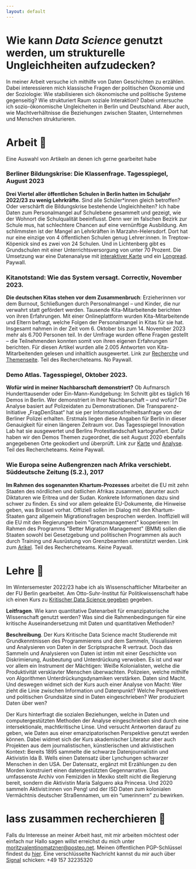 ```yaml
---
layout: default
---
```


# **Wie kann _Data Science_ genutzt werden, um strukturelle Ungleichheiten aufzudecken?** 
In meiner Arbeit versuche ich mithilfe von Daten Geschichten zu erzählen. Dabei interessieren mich klassische Fragen der politischen Ökonomie und der Soziologie: Wie stabilisieren sich ökonomische und politische Systeme gegenseitig? Wie strukturiert Raum soziale Interaktion? Dabei untersuche ich sozio-ökonomische Ungleicheiten in Berlin und Deutschland. Aber auch, wie  Machtverhältnisse die Beziehungen zwischen Staaten, Unternehmen und Menschen strukturieren.

# Arbeit 🌸
Eine Auswahl von Artikeln an denen ich gerne gearbeitet habe 

### Berliner Bildungskrise: Die Klassenfrage. Tagesspiegel, August 2023
**Drei Viertel aller öffentlichen Schulen in Berlin hatten im Schuljahr 2022/23 zu wenig Lehrkräfte.** Sind alle Schüler\*innen gleich betroffen? Oder verschärft die Bildungskrise bestehende Ungleichheiten? Ich habe Daten zum Personalmangel auf Schulebene gesammelt und gezeigt, wie der Wohnort die Schulqualität beeinflusst. Denn wer im falschen Bezirk zur Schule mus, hat schlechtere Chancen auf eine vernünftige Ausbildung. Am schlimmsten ist der Mangel an Lehrkräften in Marzahn-Helersdorf. Dort hat nur eine einzige von 4 öffentlichen Schulen genug Lehrer:innen. In Treptow- Köpenick sind es zwei von 24 Schulen. Und in Lichtenberg gibt es Grundschulen mit einer Unterrichtsversorgung von unter 70 Prozent. Die Umsetzung war eine Datenanalyse mit [interaktiver Karte](https://interaktiv.tagesspiegel.de/lab/berliner-klassenfrage-hier-gibt-es-am-meisten-unterrichtsausfall-datenanalyse-und-interakive-karte/) und ein [Longread](https://interaktiv.tagesspiegel.de/lab/ohne-reserve-eine-berliner-schulleiterin-kaempft-mit-dem-lehrermangel/). Paywall. 

### Kitanotstand: Wie das System versagt. Correctiv, November 2023. 
**Die deutschen Kitas stehen vor dem Zusammenbruch**: Erzieherinnen vor dem Burnout, Schließungen durch Personalmangel – und Kinder, die nur verwahrt statt gefördert werden. Tausende Kita-Mitarbeitende berichten von ihren Erfahrungen. Mit einer Onlineplattform wurden Kita-Mitarbeitende und Eltern befragt, welche Folgen der Personalmangel in Kitas für sie hat. Insgesamt nahmen in der Zeit vom 6. Oktober bis zum 14. November 2023 mehr als 6.700 Personen teil. In der Umfrage wurden offene Fragen gestellt – die Teilnehmenden konnten somit von ihren eigenen Erfahrungen berichten. Für diesen Artikel wurden alle 2.005 Antworten von Kita-Mitarbeitenden gelesen und inhaltlich ausgewertet. Link zur [Recherche](https://correctiv.org/aktuelles/bildung/2023/11/14/kitanotstand-wie-das-system-versagt-personalmangel-erzieher/) und [Themenseite](https://correctiv.org/aktuelles/bildung/2023/11/10/kitanotstand-was-sie-tun-koennen/). Teil des Rechercheteams. No Paywall. 

### Demo Atlas. Tagesspiegel, Oktober 2023. 
**Wofür wird in meiner Nachbarschaft demonstriert?** Ob Aufmarsch Hunderttausender oder Ein-Mann-Kundgebung: Im Schnitt gibt es täglich 16 Demos in Berlin. Wer demonstriert in Ihrer Nachbarschaft – und wofür? Die Analyse basiert auf Polizeidaten zu Demonstrationen. Die Transparenz-Initiative „FragDenStaat“ hat sie per Informationsfreiheitsanfrage von der Berliner Polizei erhalten. Erstmals liegen diese Angaben für Berlin in dieser Genauigkeit für einen längeren Zeitraum vor. Das Tagesspiegel Innovation Lab hat sie ausgewertet und Berlins Protestlandschaft kartografiert. Dafür haben wir den Demos Themen zugeordnet, die seit August 2020 ebenfalls angegebenen Orte geokodiert und überprüft. Link zur [Karte](https://interaktiv.tagesspiegel.de/lab/demo-atlas-berlin-wofuer-wird-in-meiner-nachbarschaft-demonstriert/) und [Analyse](https://interaktiv.tagesspiegel.de/lab/demo-analyse-berlin-wofuer-gehen-die-leute-auf-die-strasse/). Teil des Rechercheteams. Keine Paywall. 

### Wie Europa seine Außengrenzen nach Afrika verschiebt. Süddeutsche Zeitung (S.2.), 2017
**Im Rahmen des sogenannten Khartum-Prozesses** arbeitet die EU mit zehn Staaten des nördlichen und östlichen Afrikas zusammen, darunter auch Diktaturen wie Eritrea und der Sudan. Konkrete Informationen dazu sind schwer zu finden. Es sind vor allem geleakte EU-Dokumente, die Hinweise geben, was Brüssel vorhat. Offiziell sollen im Dialog mit den Khartum-Staaten ganz allgemein Migrationsfragen besprochen werden. Inoffiziell will die EU mit den Regierungen beim "Grenzmanagement" kooperieren: Im Rahmen des Programms "Better Migration Management" (BMM) sollen die Staaten sowohl bei Gesetzgebung und politischen Programmen als auch durch Training und Ausrüstung von Grenzbeamten unterstützt werden. Link zum [Arikel](https://www.google.com/search?client=firefox-b-d&q=moritz+matzner+s%C3%BCddeutsch+zeitung). Teil des Rechercheteams. Keine Paywall. 

# Lehre 🌸
Im Wintersemester 2022/23 habe ich als Wissenschaftlicher Mitarbeiter an der FU Berlin gearbeitet. Am Otto-Suhr-Institut für Politikwissenschaft habe ich einen Kurs zu [Kritischer Data Science gegeben](https://moritzvalentinomatzner.shinyapps.io/kdst/) gegeben. 

**Leitfragen**. Wie kann quantitative Datenarbeit für emanzipatorische Wissenschaft genutzt werden? Was sind die Rahmenbedingungen für eine kritische Auseinandersetzung mit Daten und quantitativen Methoden?

**Beschreibung**. Der Kurs Kritische Data Science macht Studierende mit Grundkenntnissen des Programmierens und dem Sammeln, Visualisieren und Analysieren von Daten in der Scriptsprache R vertraut. Doch das Sammeln und Analysieren von Daten ist intim mit einer Geschichte von Diskrimierung, Ausbeutung und Unterdrückung verwoben. Es ist und war vor allem ein Instrument der Mächtigen: Weiße Kolonialisten, welche die Produktivität versklavter Menschen überwachten. Polizeien, welche mithilfe von Algorithmen Unterdrückungsdynamiken verstärken. Daten sind Macht. Und deswegen widmet sich der Kurs auch einer Analyse von Macht: Wer zieht die Linie zwischen Information und Datenpunkt? Welche Perspektiven und politischen Grundsätze sind in Daten eingeschrieben? Wer produziert Daten über wen? 

Der Kurs hinterfragt die sozialen Beziehungen, welche in Daten und computergestützten Methoden der Analyse eingeschrieben sind durch eine intersektionale, machtkritische Linse. Und versucht Antworten darauf zu geben, wie Daten aus einer emanzipatorischen Perspektive genutzt werden können. Dabei widmet sich der Kurs akademischer Literatur aber auch Projekten aus dem journalistischen, künstlerischen und aktivistischen Kontext: Bereits 1895 sammelte die schwarze Datenjournalistin und Aktivistin Ida B. Wells einen Datensatz über Lynchungen schwarzer Menschen in den USA. Der Datensatz, ergänzt mit Erzählungen zu den Morden konstruiert einen datengestützten Gegennarrative. Das umfassenste Archiv von Femiziden in Mexiko stellt nicht die Regierung bereit, sondern die Aktivistin María Salguero aka Princesa. Und 2020 sammeln Aktivist:innen von Peng! und der ISD Daten zum kolonialen Vermächtnis deutscher Straßennamen, um ein “umerinnern” zu bewirken.

# lass zusammen recherchieren 🌸
Falls du Interesse an meiner Arbeit hast, mit mir arbeiten möchtest oder einfach nur Hallo sagen willst erreichst du mich unter moritzvalentinomatzner@posteo.net. Meinen öffentlichen PGP-Schlüssel findest du [hier](https://keys.openpgp.org/search?q=F67B48E81DD633CCB665B44D9288E9D994472E2B). Eine verschlüsselte Nachricht kannst du mir auch über [Signal](https://signal.org/de/) schicken: +49 157 32235320
